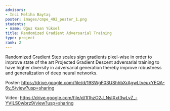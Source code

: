```yaml
---
advisors:
- İnci Meliha Baytaş
poster: images/cmpe_492_poster_1.png
students:
- name: Oğuz Kaan Yüksel
title: Randomized Gradient Adversarial Training
type: project
rank: 2
---
```


Randomized Gradient Step scales sign gradients pixel-wise in order to improve state of the art Projected Gradient Descent adversarial training to have higher diversity in adversarial generation thereby improve robustness and generalization of deep neural networks.


Poster: <https://drive.google.com/file/d/19SWgF03UShhbXrAgwLtveuxYEQA-6y_5/view?usp=sharing>


Video: <https://drive.google.com/file/d/1I1hzO2J_NsIXxt3wLvZ_-YVILS0wbrz9/view?usp=sharing>